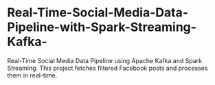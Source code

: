 # Real-Time-Social-Media-Data-Pipeline-with-Spark-Streaming-Kafka-
Real-Time Social Media Data Pipeline using Apache Kafka and Spark Streaming. This project fetches filtered Facebook posts and processes them in real-time.

